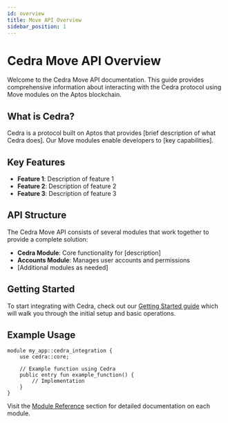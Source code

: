```yaml
---
id: overview
title: Move API Overview
sidebar_position: 1
---
```


# Cedra Move API Overview

Welcome to the Cedra Move API documentation. This guide provides comprehensive information about interacting with the Cedra protocol using Move modules on the Aptos blockchain.

## What is Cedra?

Cedra is a protocol built on Aptos that provides [brief description of what Cedra does]. Our Move modules enable developers to [key capabilities].

## Key Features

- **Feature 1**: Description of feature 1
- **Feature 2**: Description of feature 2
- **Feature 3**: Description of feature 3

## API Structure

The Cedra Move API consists of several modules that work together to provide a complete solution:

- **Cedra Module**: Core functionality for [description]
- **Accounts Module**: Manages user accounts and permissions
- [Additional modules as needed]

## Getting Started

To start integrating with Cedra, check out our [Getting Started guide](getting-started.md) which will walk you through the initial setup and basic operations.

## Example Usage

```move
module my_app::cedra_integration {
    use cedra::core;
    
    // Example function using Cedra
    public entry fun example_function() {
        // Implementation
    }
}
```

Visit the [Module Reference](modules/cedra.md) section for detailed documentation on each module. 